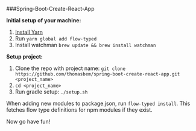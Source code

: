 ###Spring-Boot-Create-React-App

__Initial setup of your machine:__

1. [Install Yarn](https://yarnpkg.com/lang/en/docs/install/)
2. Run `yarn global add flow-typed`
3. Install watchman `brew update && brew install watchman`


__Setup project:__

1. Clone the repo with project name: `git clone https://github.com/thomasbem/spring-boot-create-react-app.git <project_name>`
2. `cd <project_name>`
3. Run gradle setup: `./setup.sh`


When adding new modules to package.json, run `flow-typed install`. This fetches flow type definitions for npm modules if they exist.

Now go have fun!

